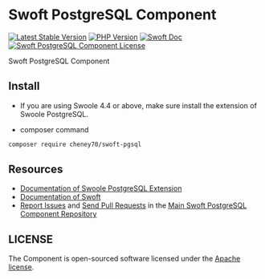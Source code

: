 # Swoft PostgreSQL Component

[![Latest Stable Version](http://img.shields.io/packagist/v/curtis18/swoft-pgsql.svg)](https://packagist.org/packages/curtis18/swoft-pgsql)
[![PHP Version](https://img.shields.io/badge/php-%3E=7.1-brightgreen.svg?maxAge=2592000)](https://secure.php.net/)
[![Swoft Doc](https://img.shields.io/badge/docs-passing-green.svg?maxAge=2592000)](https://www.swoft.org/docs)
[![Swoft PostgreSQL Component License](https://img.shields.io/hexpm/l/plug.svg?maxAge=2592000)](https://github.com/curtis18/swoft-pgsql/blob/master/LICENSE)

Swoft PostgreSQL Component

## Install

- If you are using Swoole 4.4 or above, make sure install the extension of Swoole PostgreSQL.

- composer command

```bash
composer require cheney70/swoft-pgsql
```

## Resources

* [Documentation of Swoole PostgreSQL Extension](https://github.com/swoole/ext-postgresql)
* [Documentation of Swoft](https://swoft.org/docs)
* [Report Issues][issues] and [Send Pull Requests][pulls] in the [Main Swoft PostgreSQL Component Repository][repository]

[pulls]: https://github.com/curtis18/swoft-pgsql/pulls
[repository]: https://github.com/curtis18/swoft-pgsql
[issues]: https://github.com/curtis18/swoft-pgsql/issues

## LICENSE

The Component is open-sourced software licensed under the [Apache license](LICENSE).
